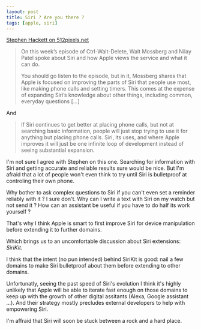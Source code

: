 ```yaml
---
layout: post
title: Siri ? Are you there ?
tags: [apple, siri]
---
```


[Stephen Hackett on 512pixels.net](https://512pixels.net/2016/10/the-inward-looking-siri/)

>On this week’s episode of Ctrl-Walt-Delete, Walt Mossberg and Nilay Patel spoke about Siri and how Apple views the service and what it can do.
>
>You should go listen to the episode, but in it, Mossberg shares that Apple is focused on improving the parts of Siri that people use most, like making phone calls and setting timers. This comes at the expense of expanding Siri’s knowledge about other things, including common, everyday questions [...]

And

>If Siri continues to get better at placing phone calls, but not at searching basic information, people will just stop trying to use it for anything but placing phone calls. Siri, its uses, and where Apple improves it will just be one infinite loop of development instead of seeing substantial expansion.

I'm not sure I agree with Stephen on this one. Searching for information with Siri and getting accurate and reliable results sure would be nice. But I'm afraid that a lot of people won't even think to try until Siri is bulletproof at controling their own phone.

Why bother to ask complex questions to Siri if you can't even set a reminder reliably with it ? I sure don't. Why can I write a text with Siri on my watch but not send it ? How can an assistant be useful if you have to do half its work yourself ? 

That's why I think Apple is smart to first improve Siri for device manipulation before extending it to further domains. 

Which brings us to an uncomfortable discussion about Siri extensions: *SiriKit*.

I think that the intent (no pun intended) behind SiriKit is good: nail a few domains to make Siri bulletproof about them before extending to other domains. 

Unfortunatly, seeing the past speed of Siri's evolution I think it's highly unlikely that Apple will be able to iterate fast enough on those domains to keep up with the growth of other digital assitants (Alexa, Google assistant ...). And their strategy mostly precludes external developers to help with empowering Siri.

I'm affraid that Siri will soon be stuck between a rock and a hard place. 